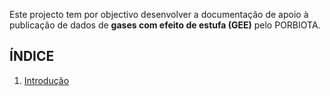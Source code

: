 Este projecto tem por objectivo desenvolver a documentação de apoio à publicação de dados de **gases com efeito de estufa (GEE)** pelo PORBIOTA.


## ÍNDICE ##

1. [Introdução](./introducao.md)
